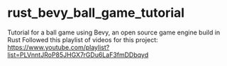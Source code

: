 # rust_bevy_ball_game_tutorial
Tutorial for a ball game using Bevy, an open source game engine build in Rust
Followed this playlist of videos for this project: https://www.youtube.com/playlist?list=PLVnntJRoP85JHGX7rGDu6LaF3fmDDbqyd
